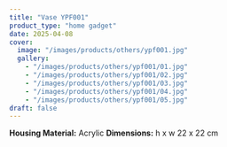 ```yaml
---
title: "Vase YPF001"
product_type: "home gadget"
date: 2025-04-08
cover:
  image: "/images/products/others/ypf001.jpg"
  gallery:
    - "/images/products/others/ypf001/01.jpg"
    - "/images/products/others/ypf001/02.jpg"
    - "/images/products/others/ypf001/03.jpg"
    - "/images/products/others/ypf001/04.jpg"
    - "/images/products/others/ypf001/05.jpg"
draft: false
---
```

**Housing Material:**	Acrylic
**Dimensions:** h x w	22 x 22 cm

